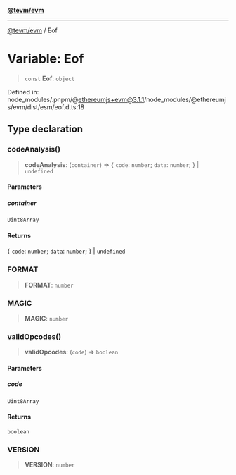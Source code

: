 [**@tevm/evm**](../README.md)

***

[@tevm/evm](../globals.md) / Eof

# Variable: Eof

> `const` **Eof**: `object`

Defined in: node\_modules/.pnpm/@ethereumjs+evm@3.1.1/node\_modules/@ethereumjs/evm/dist/esm/eof.d.ts:18

## Type declaration

### codeAnalysis()

> **codeAnalysis**: (`container`) => \{ `code`: `number`; `data`: `number`; \} \| `undefined`

#### Parameters

##### container

`Uint8Array`

#### Returns

\{ `code`: `number`; `data`: `number`; \} \| `undefined`

### FORMAT

> **FORMAT**: `number`

### MAGIC

> **MAGIC**: `number`

### validOpcodes()

> **validOpcodes**: (`code`) => `boolean`

#### Parameters

##### code

`Uint8Array`

#### Returns

`boolean`

### VERSION

> **VERSION**: `number`
